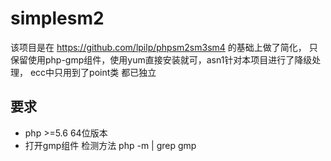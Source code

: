 # simplesm2
该项目是在 https://github.com/lpilp/phpsm2sm3sm4 的基础上做了简化， 只保留使用php-gmp组件，使用yum直接安装就可，asn1针对本项目进行了降级处理， ecc中只用到了point类 都已独立
## 要求
  * php >=5.6  64位版本
  * 打开gmp组件 检测方法  php -m | grep gmp 
